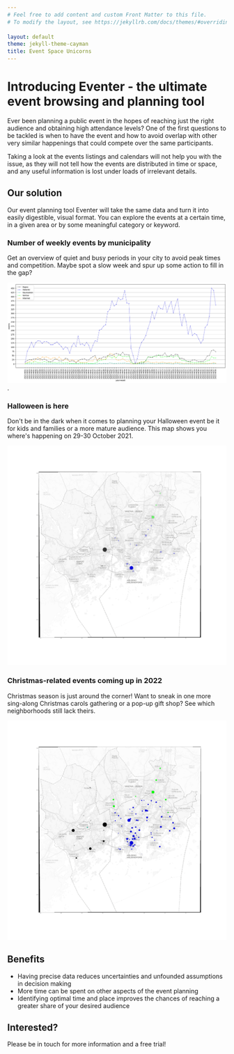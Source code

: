 ```yaml
---
# Feel free to add content and custom Front Matter to this file.
# To modify the layout, see https://jekyllrb.com/docs/themes/#overriding-theme-defaults

layout: default
theme: jekyll-theme-cayman
title: Event Space Unicorns
---
```


# Introducing Eventer - the ultimate event browsing and planning tool

Ever been planning a public event in the hopes of reaching just the right audience and obtaining high attendance levels? One of the first questions to be tackled is when to have the event and how to avoid overlap with other very similar happenings that could compete over the same participants.

Taking a look at the events listings and calendars will not help you with the issue, as they will not tell how the events are distributed in time or space, and any useful information is lost under loads of irrelevant details.

## Our solution

Our event planning tool Eventer will take the same data and turn it into easily digestible, visual format. You can explore the events at a certain time, in a given area or by some meaningful category or keyword.

### Number of weekly events by municipality

Get an overview of quiet and busy periods in your city to avoid peak times and competition. Maybe spot a slow week and spur up some action to fill in the gap?

![weekly-events-by-city](line-graph-weeks.png "Number of events per week by municipality").


### Halloween is here

Don't be in the dark when it comes to planning your Halloween event be it for kids and families or a more mature audience. This map shows you where's happening on 29-30 October 2021.

![halloween-events](halloween21_2days.png "Events on 29-30 October 2021")


### Christmas-related events coming up in 2022

Christmas season is just around the corner! Want to sneak in one more sing-along Christmas carols gathering or a pop-up gift shop? See which neighborhoods still lack theirs.

![christmas-events](xmas21_1month.png "Christmas events in 2022")


## Benefits

- Having precise data reduces uncertainties and unfounded assumptions in decision making
- More time can be spent on other aspects of the event planning
- Identifying optimal time and place improves the chances of reaching a greater share of your desired audience

## Interested?

Please be in touch for more information and a free trial!

